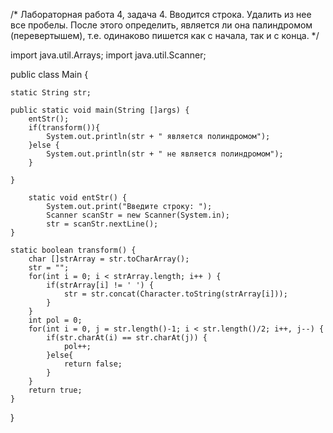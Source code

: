 /*
 Лабораторная работа 4, задача 4.
 Вводится строка. Удалить из нее все пробелы. 
 После этого определить, является ли она палиндромом (перевертышем), 
 т.е. одинаково пишется как с начала, так и с конца.
 */

import java.util.Arrays;
import java.util.Scanner;

public class Main {

	static String str;

	public static void main(String []args) {	
		entStr();
		if(transform()){
			System.out.println(str + " является полиндромом");
		}else {
			System.out.println(str + " не является полиндромом");
		}
	
	}

		static void entStr() {
			System.out.print("Введите строку: ");
			Scanner scanStr = new Scanner(System.in);
			str = scanStr.nextLine();
	}

	static boolean transform() {
		char []strArray = str.toCharArray();
		str = "";
		for(int i = 0; i < strArray.length; i++ ) {
			if(strArray[i] != ' ') {
				str = str.concat(Character.toString(strArray[i]));
			}
		}
		int pol = 0;
		for(int i = 0, j = str.length()-1; i < str.length()/2; i++, j--) {
			if(str.charAt(i) == str.charAt(j)) {
				pol++;
			}else{
				return false;
			}
		}
		return true;
	}

}
